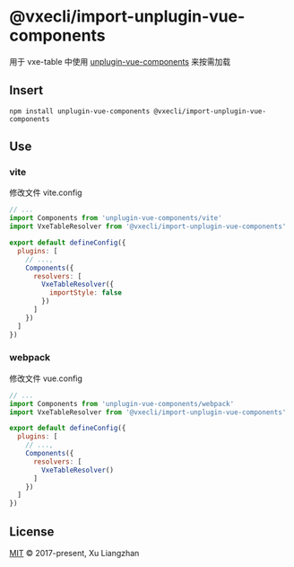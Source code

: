 # @vxecli/import-unplugin-vue-components

用于 vxe-table 中使用 [unplugin-vue-components](https://www.npmjs.com/package/unplugin-vue-components) 来按需加载

## Insert

```shell
npm install unplugin-vue-components @vxecli/import-unplugin-vue-components
```

## Use

### vite

修改文件 vite.config

```javascript
// ...
import Components from 'unplugin-vue-components/vite'
import VxeTableResolver from '@vxecli/import-unplugin-vue-components'

export default defineConfig({
  plugins: [
    // ...,
    Components({
      resolvers: [
        VxeTableResolver({
          importStyle: false
        })
      ]
    })
  ]
})
```

### webpack

修改文件 vue.config

```javascript
// ...
import Components from 'unplugin-vue-components/webpack'
import VxeTableResolver from '@vxecli/import-unplugin-vue-components'

export default defineConfig({
  plugins: [
    // ...,
    Components({
      resolvers: [
        VxeTableResolver()
      ]
    })
  ]
})
```

## License

[MIT](LICENSE) © 2017-present, Xu Liangzhan
